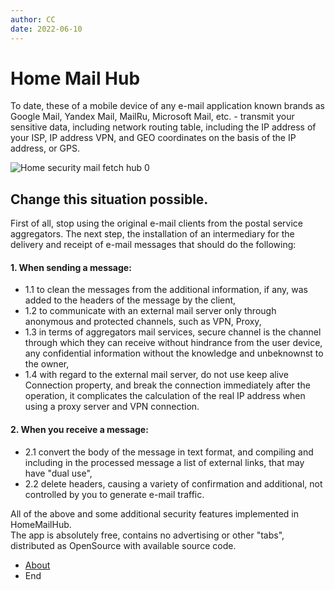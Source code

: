 ```yaml
---
author: CC
date: 2022-06-10
---
```


# Home Mail Hub

To date, these of a mobile device of any e-mail application known brands as Google Mail, Yandex Mail, MailRu, Microsoft Mail, etc.  - transmit your sensitive data, including network routing table, including the IP address of your ISP, IP address VPN, and GEO coordinates on the basis of the IP address, or GPS.

![Home security mail fetch hub 0](https://claudiacoord.github.io/SecurityHomeMailHub/img/banner.png)  

## Change this situation possible.  
 First of all, stop using the original e-mail clients from the postal service aggregators.
 The next step, the installation of an intermediary for the delivery and receipt of e-mail messages that should do the following:  

#### 1. When sending a message:  
  - 1.1 to clean the messages from the additional information, if any, was added to the headers of the message by the client,  
  - 1.2 to communicate with an external mail server only through anonymous and protected channels, such as VPN, Proxy,  
  - 1.3 in terms of aggregators mail services, secure channel is the channel through which they can receive without hindrance from the user device, any confidential information without the knowledge and unbeknownst to the owner,  
  - 1.4 with regard to the external mail server, do not use keep alive Connection property, and break the connection immediately after the operation, it complicates the calculation of the real IP address when using a proxy server and VPN connection.  

#### 2. When you receive a message:  
 - 2.1 convert the body of the message in text format, and compiling and including in the processed message a list of external links, that may have "dual use",  
 - 2.2 delete headers, causing a variety of confirmation and additional, not controlled by you to generate e-mail traffic.  

All of the above and some additional security features implemented in HomeMailHub.  
The app is absolutely free, contains no advertising or other "tabs", distributed as OpenSource with available source code.

- [About](about.md)
- End
